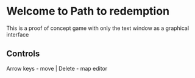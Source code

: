 # Welcome to Path to redemption

This is a proof of concept game with only the text window as a graphical interface

## Controls

Arrow keys - move | 
Delete - map editor
